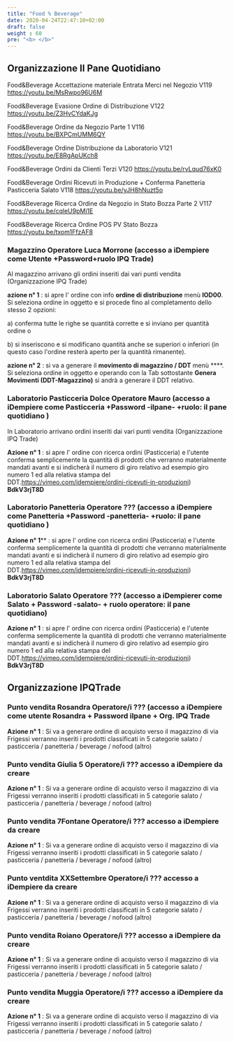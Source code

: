 ```yaml
---
title: "Food % Beverage"
date: 2020-04-24T22:47:10+02:00
draft: false
weight : 60
pre: "<b> </b>"
---
```





## Organizzazione Il Pane Quotidiano


Food&Beverage Accettazione materiale   Entrata Merci nel Negozio V119 https://youtu.be/MsRwpo96U6M

Food&Beverage Evasione Ordine di Distribuzione V122 https://youtu.be/Z3HvCYdaKJg

Food&Beverage Ordine da Negozio Parte   1 V116 https://youtu.be/BXPCmUMM6QY

Food&Beverage Ordine Distribuzione da Laboratorio V121 https://youtu.be/E8RgApUKch8

Food&Beverage Ordini da Clienti Terzi V120 https://youtu.be/rvLqud76xK0

Food&Beverage Ordini Ricevuti in Produzione + Conferma Panetteria   Pasticceria  Salato V118 https://youtu.be/yJH8hNuzt5o

Food&Beverage Ricerca Ordine da Negozio in Stato Bozza Parte   2 V117 https://youtu.be/cqleU9pMi1E

Food&Beverage Ricerca Ordine POS PV Stato Bozza https://youtu.be/txom1FfzAF8

### Magazzino Operatore Luca Morrone (accesso a iDempiere come Utente +Password+ruolo IPQ Trade)
Al magazzino arrivano gli ordini inseriti dai vari punti vendita (Organizzazione IPQ Trade) 

**azione n° 1** : si apre l' ordine con info **ordine di distribuzione** menù **IOD00**. Si seleziona ordine in oggetto e si procede fino al completamento dello stesso 2 opzioni: 

a) conferma tutte le righe se quantità corrette e si inviano per quantità ordine o 

b) si inseriscono e si modificano quantità anche se superiori o inferiori (in questo caso l'ordine resterà aperto per la quantità rimanente).

**azione n° 2** : si va a generare il **movimento di magazzino / DDT** menù ****. Si seleziona ordine in oggetto e operando con la Tab sottostante **Genera Movimenti  (DDT-Magazzino)** si andrà a generare il DDT relativo.

### Laboratorio Pasticceria Dolce Operatore Mauro (accesso a iDempiere come Pasticceria +Password -ilpane- +ruolo: il pane quotidiano )

In Laboratorio arrivano ordini inseriti dai vari punti vendita (Organizzazione IPQ Trade)

**Azione n° 1** : si apre l' ordine con ricerca ordini (Pasticceria) e l'utente conferma semplicemente la quantità di prodotti che verranno materialmente mandati avanti e si indicherà il numero di giro relativo ad esempio giro numero 1 ed alla relativa stampa del DDT.https://vimeo.com/idempiere/ordini-ricevuti-in-produzioni) **BdkV3rjT8D**

### Laboratorio Panetteria Operatore ??? (accesso a iDempiere come Panetteria +Password -panetteria- +ruolo: il pane quotidiano )

**Azione n° 1**** : si apre l' ordine con ricerca ordini (Pasticceria) e l'utente conferma semplicemente la quantità di prodotti che verranno materialmente mandati avanti e si indicherà il numero di giro relativo ad esempio giro numero 1 ed alla relativa stampa del DDT.https://vimeo.com/idempiere/ordini-ricevuti-in-produzioni) **BdkV3rjT8D**

### Laboratorio Salato Operatore ??? (accesso a iDempierer come Salato + Password -salato- + ruolo operatore: il pane quotidiano)

**Azione n° 1** : si apre l' ordine con ricerca ordini (Pasticceria) e l'utente conferma semplicemente la quantità di prodotti che verranno materialmente mandati avanti e si indicherà il numero di giro relativo ad esempio giro numero 1 ed alla relativa stampa del DDT.https://vimeo.com/idempiere/ordini-ricevuti-in-produzioni) **BdkV3rjT8D**

## Organizzazione IPQTrade

### Punto vendita Rosandra  Operatore/i ??? (accesso a iDempiere come utente Rosandra + Password ilpane + Org. IPQ Trade

**Azione n° 1** : Si va a generare ordine di acquisto verso il magazzino di via Frigessi verranno inseriti i prodotti classificati in 5 categorie salato / pasticceria / panetteria / beverage / nofood (altro)

### Punto vendita Giulia 5 Operatore/i ??? accesso a iDempiere **da creare**

**Azione n° 1** : Si va a generare ordine di acquisto verso il magazzino di via Frigessi verranno inseriti i prodotti classificati in 5 categorie salato / pasticceria / panetteria / beverage / nofood (altro)

### Punto vendita 7Fontane Operatore/i ??? accesso a iDempiere da creare

**Azione n° 1** : Si va a generare ordine di acquisto verso il magazzino di via Frigessi verranno inseriti i prodotti classificati in 5 categorie salato / pasticceria / panetteria / beverage / nofood (altro)

### Punto ventdita XXSettembre Operatore/i ??? accesso a iDempiere da creare

**Azione n° 1** : Si va a generare ordine di acquisto verso il magazzino di via Frigessi verranno inseriti i prodotti classificati in 5 categorie salato / pasticceria / panetteria / beverage / nofood (altro)

### Punto vendita Roiano Operatore/i ??? accesso a iDempiere da creare

**Azione n° 1** : Si va a generare ordine di acquisto verso il magazzino di via Frigessi verranno inseriti i prodotti classificati in 5 categorie salato / pasticceria / panetteria / beverage / nofood (altro)

### Punto vendita Muggia Operatore/i ??? accesso a iDempiere da creare

**Azione n° 1** : Si va a generare ordine di acquisto verso il magazzino di via Frigessi verranno inseriti i prodotti classificati in 5 categorie salato / pasticceria / panetteria / beverage / nofood (altro)

### 





